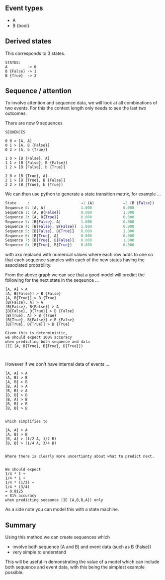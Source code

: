 




## Event types

  - A
  - B {bool}

## Derived states

This corresponds to 3 states. 


```
STATES:
A         -> 0
B {False} -> 1
B {True}  -> 2
```

## Sequence / attention

To involve attention and sequence data, we will look at all combinations of two events.
For this the context length only needs to see the last two outcomes.

There are now 9 sequences

```
SEQUENCES

0 0 > [A, A]
0 1 > [A, B {False}]
0 2 > [A, b {True}]

1 0 > [B {False}, A]
1 1 > [B {False}, B {False}]
1 2 > [B {False}, b {True}]

2 0 > [B {True}, A]
2 1 > [B {True}, B {False}]
2 2 > [B {True}, b {True}]
```

We can then use python to generate a state transition matrix, for example ...

```Python
State     :                       →1 (A)             →2 (B {False})    →3 (B {True})
Sequence 0: [A, A]                1.000              0.000              0.000
Sequence 1: [A, B{False}]         0.000              1.000              0.000
Sequence 2: [A, B{True}]          0.000              0.000              1.000
Sequence 3: [B{False}, A]         1.000              0.000              0.000
Sequence 4: [B{False}, B{False}]  1.000              0.000              0.000
Sequence 5: [B{False}, B{True}]   0.000              1.000              0.000
Sequence 6: [B{True}, A]          0.000              0.000              1.000
Sequence 7: [B{True}, B{False}]   0.000              1.000              0.000
Sequence 8: [B{True}, B{True}]    0.000              0.000              1.000
```

with xxx replaced with numerical values where each row adds to one so that each sequence samples with each of the new states having the associated probability.

From the above graph we can see that a good model will predict the following for the next state in the seqeunce  ... 

```
[A, A] > A
[A, B{False}] > B {False}
[A, B{True}] > B {True}
[B{False}, A] > A
[B{False}, B{False}] > A
[B{False}, B{True}] > B {False}
[B{True}, A] > B {True}
[B{True}, B{False}] > B {False}
[B{True}, B{True}] > B {True}

Given this is deterministic, 
we should expect 100% accuracy
when predicting both sequence and data
(IE [A, B{True}, B{True}, B{True}])



```


However if we don't have internal data of events ... 


```
[A, A] > A
[A, B] > B
[A, B] > B
[B, A] > A
[B, B] > A
[B, B] > B
[B, A] > B
[B, B] > B
[B, B] > B 


which simplifies to 

[A, A] > A
[A, B] > B
[B, A] > (1/2 A, 1/2 B)
[B, B] > (1/4 A, 3/4 B)


Where there is clearly more uncertianty about what to predict next.


We should expect 
1/4 * 1 +
1/4 * 1 +
1/4 * (1/2) +
1/4 * (3/4) 
= 0.8125
= 81% accuracy
when predicting seqeunce (IE [A,B,B,A]) only

```




As a side note you can model this with a state machine.



## Summary

Using this method we can create sequences which 
  - involve both sequence (A and B) and event data (such as B {False})
  - very simple to understand

This will be useful in demonstrating the value of a model which can include both
sequence and event data, with this being the simplest example possible. 